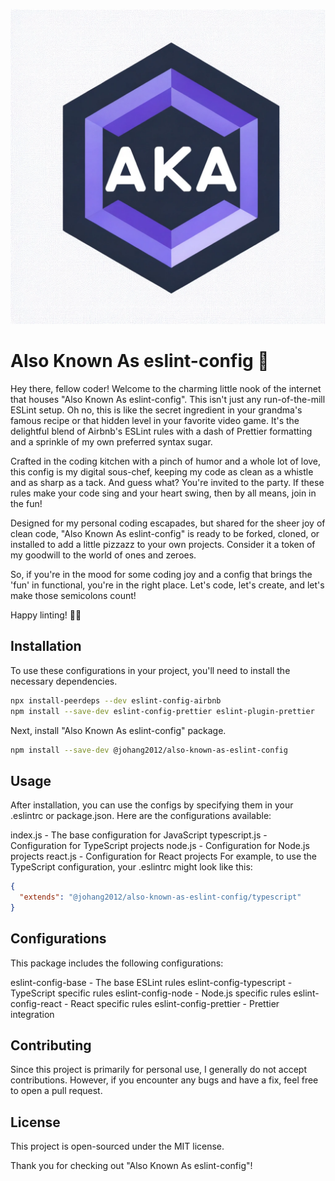 ![Alt text](https://github.com/JohanG2012/aka-eslint-config/blob/main/.github/images/logo.png)

# Also Known As eslint-config 🎉

Hey there, fellow coder! Welcome to the charming little nook of the internet that houses "Also Known As eslint-config". This isn't just any run-of-the-mill ESLint setup. Oh no, this is like the secret ingredient in your grandma's famous recipe or that hidden level in your favorite video game. It's the delightful blend of Airbnb's ESLint rules with a dash of Prettier formatting and a sprinkle of my own preferred syntax sugar.

Crafted in the coding kitchen with a pinch of humor and a whole lot of love, this config is my digital sous-chef, keeping my code as clean as a whistle and as sharp as a tack. And guess what? You're invited to the party. If these rules make your code sing and your heart swing, then by all means, join in the fun!

Designed for my personal coding escapades, but shared for the sheer joy of clean code, "Also Known As eslint-config" is ready to be forked, cloned, or installed to add a little pizzazz to your own projects. Consider it a token of my goodwill to the world of ones and zeroes.

So, if you're in the mood for some coding joy and a config that brings the 'fun' in functional, you're in the right place. Let's code, let's create, and let's make those semicolons count!

Happy linting! 🧹✨

## Installation

To use these configurations in your project, you'll need to install the necessary dependencies.

```sh
npx install-peerdeps --dev eslint-config-airbnb
npm install --save-dev eslint-config-prettier eslint-plugin-prettier
```

Next, install "Also Known As eslint-config" package.

```sh
npm install --save-dev @johang2012/also-known-as-eslint-config
```

## Usage

After installation, you can use the configs by specifying them in your .eslintrc or package.json. Here are the configurations available:

index.js - The base configuration for JavaScript
typescript.js - Configuration for TypeScript projects
node.js - Configuration for Node.js projects
react.js - Configuration for React projects
For example, to use the TypeScript configuration, your .eslintrc might look like this:

```json
{
  "extends": "@johang2012/also-known-as-eslint-config/typescript"
}
```

## Configurations

This package includes the following configurations:

eslint-config-base - The base ESLint rules
eslint-config-typescript - TypeScript specific rules
eslint-config-node - Node.js specific rules
eslint-config-react - React specific rules
eslint-config-prettier - Prettier integration

## Contributing

Since this project is primarily for personal use, I generally do not accept contributions. However, if you encounter any bugs and have a fix, feel free to open a pull request.

## License

This project is open-sourced under the MIT license.

Thank you for checking out "Also Known As eslint-config"!